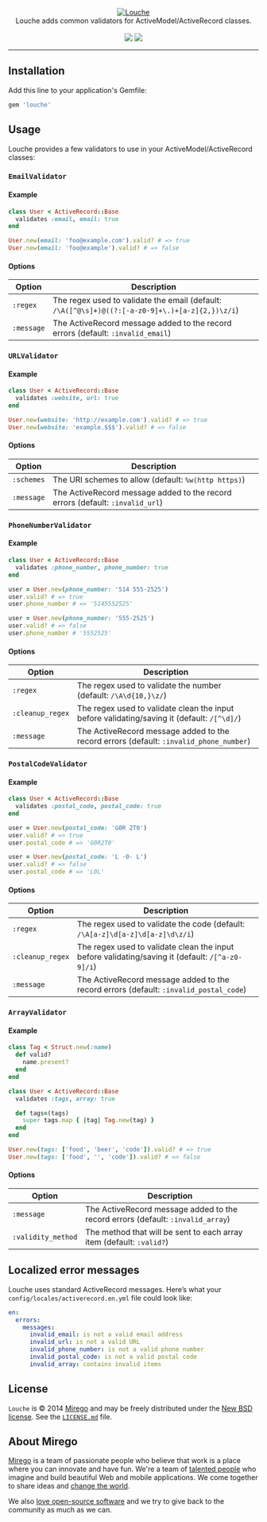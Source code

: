 <p align="center">
  <a href="https://github.com/mirego/louche">
    <img src="http://i.imgur.com/qCu7dpr.png" alt="Louche" />
  </a>
  <br />
  Louche adds common validators for ActiveModel/ActiveRecord classes.
  <br /><br />
  <a href="https://rubygems.org/gems/louche"><img src="https://badge.fury.io/rb/louche.png" /></a>
  <a href="https://travis-ci.org/mirego/louche"><img src="https://travis-ci.org/mirego/louche.png?branch=master" /></a>
</p>

---

## Installation

Add this line to your application's Gemfile:

```ruby
gem 'louche'
```

## Usage

Louche provides a few validators to use in your ActiveModel/ActiveRecord classes:

### `EmailValidator`

#### Example

```ruby
class User < ActiveRecord::Base
  validates :email, email: true
end

User.new(email: 'foo@example.com').valid? # => true
User.new(email: 'foo@example').valid? # => false
```

#### Options

| Option     | Description
|------------|-----------------------------------------------------
| `:regex`   | The regex used to validate the email (default: `/\A([^@\s]+)@((?:[-a-z0-9]+\.)+[a-z]{2,})\z/i`)
| `:message` | The ActiveRecord message added to the record errors (default: `:invalid_email`)

### `URLValidator`

#### Example

```ruby
class User < ActiveRecord::Base
  validates :website, url: true
end

User.new(website: 'http://example.com').valid? # => true
User.new(website: 'example.$$$').valid? # => false
```

#### Options

| Option     | Description
|------------|-----------------------------------------------------
| `:schemes` | The URI schemes to allow (default: `%w(http https)`)
| `:message` | The ActiveRecord message added to the record errors (default: `:invalid_url`)

### `PhoneNumberValidator`

#### Example

```ruby
class User < ActiveRecord::Base
  validates :phone_number, phone_number: true
end

user = User.new(phone_number: '514 555-2525')
user.valid? # => true
user.phone_number # => '5145552525'

user = User.new(phone_number: '555-2525')
user.valid? # => false
user.phone_number # '5552525'
```

#### Options

| Option           | Description
|------------------|-----------------------------------------------------
| `:regex`         | The regex used to validate the number (default: `/\A\d{10,}\z/`)
| `:cleanup_regex` | The regex used to validate clean the input before validating/saving it (default: `/[^\d]/`)
| `:message`       | The ActiveRecord message added to the record errors (default: `:invalid_phone_number`)

### `PostalCodeValidator`

#### Example

```ruby
class User < ActiveRecord::Base
  validates :postal_code, postal_code: true
end

user = User.new(postal_code: 'G0R 2T0')
user.valid? # => true
user.postal_code # => 'G0R2T0'

user = User.new(postal_code: 'L -0- L')
user.valid? # => false
user.postal_code # => 'L0L'
```

#### Options

| Option           | Description
|------------------|-----------------------------------------------------
| `:regex`         | The regex used to validate the code (default: `/\A[a-z]\d[a-z]\d[a-z]\d\z/i`)
| `:cleanup_regex` | The regex used to validate clean the input before validating/saving it (default: `/[^a-z0-9]/i`)
| `:message`       | The ActiveRecord message added to the record errors (default: `:invalid_postal_code`)

### `ArrayValidator`

#### Example

```ruby
class Tag < Struct.new(:name)
  def valid?
    name.present?
  end
end

class User < ActiveRecord::Base
  validates :tags, array: true

  def tags=(tags)
    super tags.map { |tag| Tag.new(tag) }
  end
end

User.new(tags: ['food', 'beer', 'code']).valid? # => true
User.new(tags: ['food', '', 'code']).valid? # => false
```

#### Options

| Option             | Description
|--------------------|-----------------------------------------------------
| `:message`         | The ActiveRecord message added to the record errors (default: `:invalid_array`)
| `:validity_method` | The method that will be sent to each array item (default: `:valid?`)

## Localized error messages

Louche uses standard ActiveRecord messages. Here’s what your
`config/locales/activerecord.en.yml` file could look like:

```yaml
en:
  errors:
    messages:
      invalid_email: is not a valid email address
      invalid_url: is not a valid URL
      invalid_phone_number: is not a valid phone number
      invalid_postal_code: is not a valid postal code
      invalid_array: contains invalid items
```

## License

`Louche` is © 2014 [Mirego](http://www.mirego.com) and may be freely distributed under the [New BSD license](http://opensource.org/licenses/BSD-3-Clause).  See the [`LICENSE.md`](https://github.com/mirego/louche/blob/master/LICENSE.md) file.

## About Mirego

[Mirego](http://mirego.com) is a team of passionate people who believe that work is a place where you can innovate and have fun. We're a team of [talented people](http://life.mirego.com) who imagine and build beautiful Web and mobile applications. We come together to share ideas and [change the world](http://mirego.org).

We also [love open-source software](http://open.mirego.com) and we try to give back to the community as much as we can.

